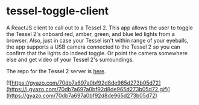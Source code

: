 # tessel-toggle-client

A ReactJS client to call out to a Tessel 2. This app allows the user to toggle the Tessel 2's onboard red, amber, green, and blue led lights from a browser. Also, just in case your Tessel isn't within range of your eyeballs, the app supports a USB camera connected to the Tessel 2 so you can confirm that the lights do indeed toggle. Or point the camera somewhere else and get video of your Tessel 2's surroundings.

The repo for the Tessel 2 server is [here](https://github.com/podoglyph/tessel-toggle-onboard-leds "Tessel 2 Server").

[![https://gyazo.com/70db7a697a0bf92d8de965d273b05d72](https://i.gyazo.com/70db7a697a0bf92d8de965d273b05d72.gif)](https://gyazo.com/70db7a697a0bf92d8de965d273b05d72)
